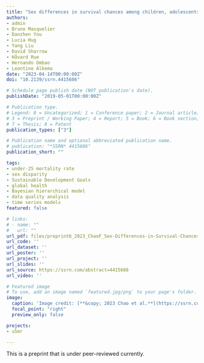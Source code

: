 ```yaml
---
title: "Sex differences in survival chances among children, adolescents, and youth ages 0–24: A systematic assessment of national, regional, and global trends from 1990 to 2021"
authors:
- admin
- Bruno Masquelier
- Danzhen You
- Lucia Hug
- Yang Liu
- David Sharrow
- Håvard Rue
- Hernando Ombao
- Leontine Alkema
date: "2023-04-14T00:00:00Z"
doi: "10.2139/ssrn.4415686"

# Schedule page publish date (NOT publication's date).
publishDate: "2019-05-01T00:00:00Z"

# Publication type.
# Legend: 0 = Uncategorized; 1 = Conference paper; 2 = Journal article;
# 3 = Preprint / Working Paper; 4 = Report; 5 = Book; 6 = Book section;
# 7 = Thesis; 8 = Patent
publication_types: ["3"]

# Publication name and optional abbreviated publication name.
# publication: "*SSRN* 4415686"
publication_short: ""

tags:
- under-25 mortality rate
- sex disparity
- Sustainable Development Goals
- global health
- Bayesian hierarchical model
- data quality analysis
- time series models
featured: false

# links:
# - name: ""
#   url: ""
url_pdf: files/preprint6_2023_ChaoF_Sex-Differences-in-Survival-Chances-ages-0-24.pdf
url_code: ''
url_dataset: ''
url_poster: ''
url_project: ''
url_slides: ''
url_source: https://ssrn.com/abstract=4415686
url_video: ''

# Featured image
# To use, add an image named `featured.jpg/png` to your page's folder. 
image:
  caption: 'Image credit: [**&copy; 2023 Chao et al.**](https://ssrn.com/abstract=4415686)'
  focal_point: "right"
  preview_only: false

projects:
- u5mr

---
```


This is a preprint that is under peer-reviewed currently.
